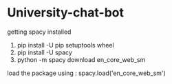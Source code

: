 # University-chat-bot

getting spacy installed
1. pip install -U pip setuptools wheel
2. pip install -U spacy
3. python -m spacy download en_core_web_sm

load the package using : spacy.load('en_core_web_sm')
